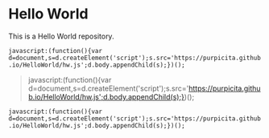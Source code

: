 # Hello World
This is a Hello World repository.

`javascript:(function(){var d=document,s=d.createElement('script');s.src='https://purpicita.github.io/HelloWorld/hw.js';d.body.appendChild(s);})();`

>javascript:(function(){var d=document,s=d.createElement('script');s.src='https://purpicita.github.io/HelloWorld/hw.js';d.body.appendChild(s);})();

```javascript:(function(){var d=document,s=d.createElement('script');s.src='https://purpicita.github.io/HelloWorld/hw.js';d.body.appendChild(s);})();```
